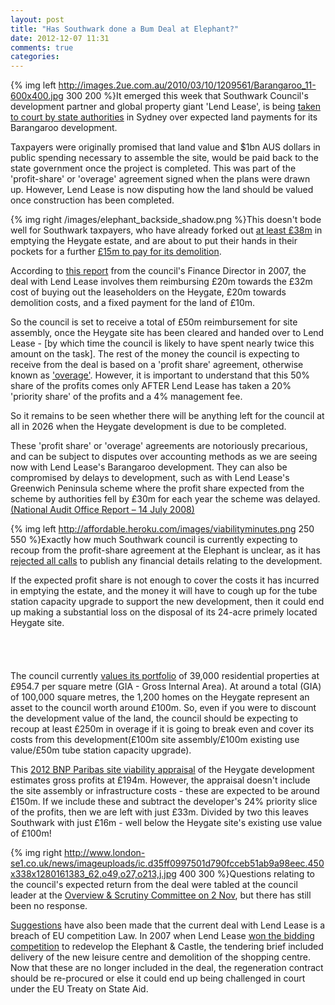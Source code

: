 ```yaml
---
layout: post
title: "Has Southwark done a Bum Deal at Elephant?"
date: 2012-12-07 11:31
comments: true
categories: 
---
```

{% img left http://images.2ue.com.au/2010/03/10/1209561/Barangaroo_11-600x400.jpg 300 200 %}It emerged this week that Southwark Council's development partner and global property giant 'Lend Lease', is being [taken to court by state authorities](http://www.smh.com.au/nsw/valuation-dispute-poses-threat-to-1b-return-from-barangaroo-20121206-2ay9e.html) in Sydney over expected land payments for its Barangaroo development. 

Taxpayers were originally promised that land value and $1bn AUS dollars in public spending necessary to assemble the site, would be paid back to the state government once the project is completed. This was part of the 'profit-share' or 'overage' agreement signed when the plans were drawn up. However, Lend Lease is now disputing how the land should be valued once construction has been completed.

{% img right /images/elephant_backside_shadow.png %}This doesn't bode well for Southwark taxpayers, who have already forked out [at least £38m](http://moderngov.southwark.gov.uk/documents/s14567/Appendix%201%20-%20Regeneration%20spending%20detailed%20breakdown.pdf) in emptying the Heygate estate, and are about to put their hands in their pockets for a further [£15m to pay for its demolition](http://betterelephant.org/images/SNJuly2012.jpg).

According to [this report](http://betterelephant.github.com/images/Appendix_8.pdf) from the council's Finance Director in 2007, the deal with Lend Lease involves them reimbursing £20m towards the £32m cost of buying out the leaseholders on the Heygate, £20m towards demolition costs, and a fixed payment for the land of £10m. 

So the council is set to receive a total of £50m reimbursement for site assembly, once the Heygate site has been cleared and handed over to Lend Lease - [by which time the council is likely to have spent nearly twice this amount on the task]. The rest of the money the council is expecting to receive from the deal is based on a 'profit share' agreement, otherwise known as ['overage'](http://en.wikipedia.org/wiki/Land-sale_overage). However, it is important to understand that this 50% share of the profits comes only AFTER Lend Lease has taken a 20% 'priority share' of the profits and a 4% management fee.

So it remains to be seen whether there will be anything left for the council at all in 2026 when the Heygate development is due to be completed.

These 'profit share' or 'overage' agreements are notoriously precarious, and can be subject to disputes over accounting methods as we are seeing now with Lend Lease's Barangaroo development. They can also be compromised by delays to development, such as with Lend Lease's Greenwich Peninsula scheme where the profit share expected from the scheme by authorities fell by £30m for each year the scheme was delayed. [(National Audit Office Report – 14 July 2008)](http://www.nao.org.uk/publications/0708/greenwich_peninsula.aspx)

{% img left http://affordable.heroku.com/images/viabilityminutes.png 250 550 %}Exactly how much Southwark council is currently expecting to recoup from the profit-share agreement at the Elephant is unclear, as it has [rejected all calls](http://affordable.heroku.com/blog/2012/07/03/its-all-about-financial-viability/) to publish any financial details relating to the development.

If the expected profit share is not enough to cover the costs it has incurred in emptying the estate, and the money it will have to cough up for the tube station capacity upgrade to support the new development, then it could end up making a substantial loss on the disposal of its 24-acre primely located Heygate site.  
</br>
</br>
</br>
</br>
The council currently [values its portfolio](/images/AssetManagementPlan.pdf) of 39,000 residential properties at £954.7 per square metre (GIA - Gross Internal Area). At around a total (GIA) of 100,000 square metres, the 1,200 homes on the Heygate represent an asset to the council worth around £100m. So, even if you were to discount the development value of the land, the council should be expecting to recoup at least £250m in overage if it is going to break even and cover its costs from this development(£100m site assembly/£100m existing use value/£50m tube station capacity upgrade).

This [2012 BNP Paribas site viability appraisal](http://affordable.heroku.com/images/CILviabilitysite11.pdf) of the Heygate development estimates gross profits at £194m. However, the appraisal doesn't include the site assembly or infrastructure costs - these are expected to be around £150m. If we include these and subtract the developer's 24% priority slice of the profits, then we are left with just £33m. Divided by two this leaves Southwark with just £16m - well below the Heygate site's existing use value of £100m! 

{% img right http://www.london-se1.co.uk/news/imageuploads/ic.d35ff0997501d790fcceb51ab9a98eec.450x338x1280161383_62,o49,o27,o213,j.jpg 400 300 %}Questions relating to the council's expected return from the deal were tabled at the council leader at the [Overview & Scrutiny Committee on 2 Nov](http://moderngov.southwark.gov.uk/mgAi.aspx?ID=26613), but there has still been no response.

[Suggestions](http://www.london-se1.co.uk/news/view/5314) have also been made that the current deal with Lend Lease is a breach of EU competition Law. In 2007 when Lend Lease [won the bidding competition](http://www.london-se1.co.uk/news/view/1539) to redevelop the Elephant & Castle, the tendering brief included delivery of the new leisure centre and demolition of the shopping centre. Now that these are no longer included in the deal, the regeneration contract should be re-procured or else it could end up being challenged in court under the EU Treaty on State Aid.
